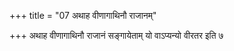 +++
title = "07 अथाह वीणागाथिनौ राजानम्"

+++
अथाह वीणागाथिनौ राजानं सङ्गायेताम् यो वाऽप्यन्यो वीरतर इति ७